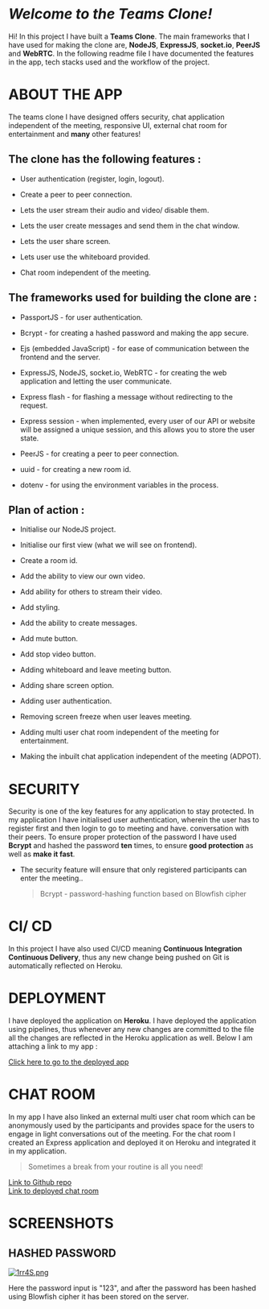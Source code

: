 # *Welcome to the Teams Clone!*

Hi! In this project I have built a **Teams Clone**. The main frameworks that I have used for making the clone are, **NodeJS**, **ExpressJS**, **socket.io**, **PeerJS** and **WebRTC**. In the following readme file I have documented the features in the app, tech stacks used and the workflow of the project.


# ABOUT THE APP

The teams clone I have designed offers security, chat application independent of the meeting, responsive UI, external chat room for entertainment and  **many** other features!

## The clone has the following features :
- User authentication (register, login, logout).

- Create a peer to peer connection.

- Lets the user stream their audio and video/ disable them.

- Lets the user create messages and send them in the chat window.

- Lets the user share screen.

- Lets user use the whiteboard provided.

- Chat room independent of the meeting.


## The frameworks used for building the clone are :
- PassportJS - for user authentication.

- Bcrypt - for creating a hashed password and making the app secure.

 - Ejs (embedded JavaScript) - for ease of communication between the frontend and the server.

- ExpressJS, NodeJS, socket.io, WebRTC - for creating the web application and letting the user communicate.

- Express flash - for flashing a message without redirecting to the request.

- Express session - when implemented, every user of our API or website will be assigned a unique session, and this allows you to store the user state.

- PeerJS - for creating a peer to peer connection.

- uuid - for creating a new room id.

- dotenv - for using the environment variables in the process.

## Plan of action :
- Initialise our NodeJS project.

- Initialise our first view (what we will see on frontend).

- Create a room id.

- Add the ability to view our own video.

- Add ability for others to stream their video.

- Add styling.

- Add the ability to create messages.

- Add mute button.

- Add stop video button.

- Adding whiteboard and leave meeting button.

- Adding share screen option.

- Adding user authentication.

- Removing screen freeze when user leaves meeting.

- Adding multi user chat room independent of the meeting for entertainment.

- Making the inbuilt chat application independent of the meeting (ADPOT).


# SECURITY

Security is one of the key features for any application to stay protected. In my application I have initialised user authentication, wherein the user has to register first and then login to go to meeting and have. conversation with their peers.
To ensure proper protection of the password I have used **Bcrypt** and hashed the password **ten** times, to ensure **good protection** as well as **make it fast**.

- The security feature will ensure that only registered participants can enter the meeting..
	> Bcrypt - password-hashing function based on Blowfish cipher

# CI/ CD

In this project I have also used CI/CD meaning **Continuous Integration Continuous Delivery**, thus any new change being pushed on Git is automatically reflected on Heroku.

# DEPLOYMENT

I have deployed the application on **Heroku**. I have deployed the application using pipelines, thus whenever any new changes are committed to the file all the changes are reflected in the Heroku application as well. Below I am attaching a link to my app :

[Click here to go to the deployed app](https://pacific-hamlet-30189.herokuapp.com/d0fa2eba-ab6d-416e-854b-b07c9afd2006)

# CHAT ROOM

In my app I have also linked an external multi user chat room which can be anonymously used by the participants and provides space for the users to engage in light conversations out of the meeting.
For the chat room I created an Express application and deployed it on Heroku and integrated it in my application. 

> Sometimes a break from your routine is all you need!

[Link to Github repo](https://github.com/bahirithikaramp/ChatCord.git)  
[Link to deployed chat room](https://fathomless-chamber-19683.herokuapp.com/)

# SCREENSHOTS

## HASHED PASSWORD

<a href="https://im.ge/i/1rr4S"><img src="https://i.im.ge/2021/07/12/1rr4S.png" alt="1rr4S.png" border="0"></a>

Here the password input is "123", and after the password has been hashed using Blowfish cipher it has been stored on the server.
